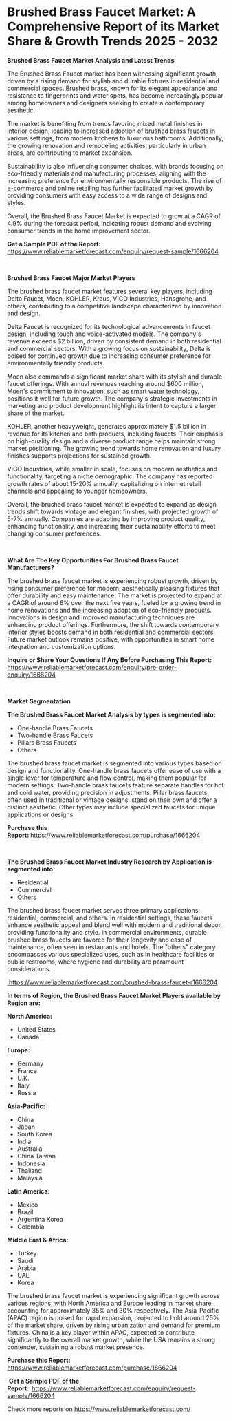 <p><h1>Brushed Brass Faucet Market: A Comprehensive Report of its Market Share & Growth Trends 2025 - 2032</h1></p><p><strong>Brushed Brass Faucet Market Analysis and Latest Trends</strong></p>
<p><p>The Brushed Brass Faucet market has been witnessing significant growth, driven by a rising demand for stylish and durable fixtures in residential and commercial spaces. Brushed brass, known for its elegant appearance and resistance to fingerprints and water spots, has become increasingly popular among homeowners and designers seeking to create a contemporary aesthetic. </p><p>The market is benefiting from trends favoring mixed metal finishes in interior design, leading to increased adoption of brushed brass faucets in various settings, from modern kitchens to luxurious bathrooms. Additionally, the growing renovation and remodeling activities, particularly in urban areas, are contributing to market expansion. </p><p>Sustainability is also influencing consumer choices, with brands focusing on eco-friendly materials and manufacturing processes, aligning with the increasing preference for environmentally responsible products. The rise of e-commerce and online retailing has further facilitated market growth by providing consumers with easy access to a wide range of designs and styles. </p><p>Overall, the Brushed Brass Faucet Market is expected to grow at a CAGR of 4.9% during the forecast period, indicating robust demand and evolving consumer trends in the home improvement sector.</p></p>
<p><strong>Get a Sample PDF of the Report:&nbsp;</strong> <a href="https://www.reliablemarketforecast.com/enquiry/request-sample/1666204?utm_campaign=2400&utm_medium=2&utm_source=Github&utm_content=ia&utm_term=09022025&utm_id=brushed-brass-faucet">https://www.reliablemarketforecast.com/enquiry/request-sample/1666204</a></p>
<p>&nbsp;</p>
<p><strong>Brushed Brass Faucet Major Market Players</strong></p>
<p><p>The brushed brass faucet market features several key players, including Delta Faucet, Moen, KOHLER, Kraus, VIGO Industries, Hansgrohe, and others, contributing to a competitive landscape characterized by innovation and design.</p><p>Delta Faucet is recognized for its technological advancements in faucet design, including touch and voice-activated models. The company's revenue exceeds $2 billion, driven by consistent demand in both residential and commercial sectors. With a growing focus on sustainability, Delta is poised for continued growth due to increasing consumer preference for environmentally friendly products.</p><p>Moen also commands a significant market share with its stylish and durable faucet offerings. With annual revenues reaching around $600 million, Moen's commitment to innovation, such as smart water technology, positions it well for future growth. The company's strategic investments in marketing and product development highlight its intent to capture a larger share of the market.</p><p>KOHLER, another heavyweight, generates approximately $1.5 billion in revenue for its kitchen and bath products, including faucets. Their emphasis on high-quality design and a diverse product range helps maintain strong market positioning. The growing trend towards home renovation and luxury finishes supports projections for sustained growth.</p><p>VIGO Industries, while smaller in scale, focuses on modern aesthetics and functionality, targeting a niche demographic. The company has reported growth rates of about 15-20% annually, capitalizing on internet retail channels and appealing to younger homeowners.</p><p>Overall, the brushed brass faucet market is expected to expand as design trends shift towards vintage and elegant finishes, with projected growth of 5-7% annually. Companies are adapting by improving product quality, enhancing functionality, and increasing their sustainability efforts to meet changing consumer preferences.</p></p>
<p>&nbsp;</p>
<p><strong>What Are The Key Opportunities For Brushed Brass Faucet Manufacturers?</strong></p>
<p><p>The brushed brass faucet market is experiencing robust growth, driven by rising consumer preference for modern, aesthetically pleasing fixtures that offer durability and easy maintenance. The market is projected to expand at a CAGR of around 6% over the next five years, fueled by a growing trend in home renovations and the increasing adoption of eco-friendly products. Innovations in design and improved manufacturing techniques are enhancing product offerings. Furthermore, the shift towards contemporary interior styles boosts demand in both residential and commercial sectors. Future market outlook remains positive, with opportunities in smart home integration and customization options.</p></p>
<p><strong>Inquire or Share Your Questions If Any Before Purchasing This Report:</strong> <a href="https://www.reliablemarketforecast.com/enquiry/pre-order-enquiry/1666204?utm_campaign=2400&utm_medium=2&utm_source=Github&utm_content=ia&utm_term=09022025&utm_id=brushed-brass-faucet">https://www.reliablemarketforecast.com/enquiry/pre-order-enquiry/1666204</a></p>
<p>&nbsp;</p>
<p><strong>Market Segmentation</strong></p>
<p><strong>The Brushed Brass Faucet Market Analysis by types is segmented into:</strong></p>
<p><ul><li>One-handle Brass Faucets</li><li>Two-handle Brass Faucets</li><li>Pillars Brass Faucets</li><li>Others</li></ul></p>
<p><p>The brushed brass faucet market is segmented into various types based on design and functionality. One-handle brass faucets offer ease of use with a single lever for temperature and flow control, making them popular for modern settings. Two-handle brass faucets feature separate handles for hot and cold water, providing precision in adjustments. Pillar brass faucets, often used in traditional or vintage designs, stand on their own and offer a distinct aesthetic. Other types may include specialized faucets for unique applications or designs.</p></p>
<p><strong>Purchase this Report:&nbsp;</strong><a href="https://www.reliablemarketforecast.com/purchase/1666204?utm_campaign=2400&utm_medium=2&utm_source=Github&utm_content=ia&utm_term=09022025&utm_id=brushed-brass-faucet">https://www.reliablemarketforecast.com/purchase/1666204</a></p>
<p>&nbsp;</p>
<p><strong>The Brushed Brass Faucet Market Industry Research by Application is segmented into:</strong></p>
<p><ul><li>Residential</li><li>Commercial</li><li>Others</li></ul></p>
<p><p>The brushed brass faucet market serves three primary applications: residential, commercial, and others. In residential settings, these faucets enhance aesthetic appeal and blend well with modern and traditional decor, providing functionality and style. In commercial environments, durable brushed brass faucets are favored for their longevity and ease of maintenance, often seen in restaurants and hotels. The "others" category encompasses various specialized uses, such as in healthcare facilities or public restrooms, where hygiene and durability are paramount considerations.</p></p>
<p><a href="https://www.reliablemarketforecast.com/brushed-brass-faucet-r1666204?utm_campaign=2400&utm_medium=2&utm_source=Github&utm_content=ia&utm_term=09022025&utm_id=brushed-brass-faucet">&nbsp;https://www.reliablemarketforecast.com/brushed-brass-faucet-r1666204</a></p>
<p><strong>In terms of Region, the Brushed Brass Faucet Market Players available by Region are:</strong></p>
<p>
    <p> <strong> North America: </strong>
        <ul>
            <li>United States</li>
            <li>Canada</li>
        </ul>
        </p> 
    <p> <strong> Europe: </strong>
        <ul>
            <li>Germany</li>
            <li>France</li>
            <li>U.K.</li>
            <li>Italy</li>
            <li>Russia</li>
        </ul>
        </p> 
    <p> <strong> Asia-Pacific: </strong>
        <ul>
            <li>China</li>
            <li>Japan</li>
            <li>South Korea</li>
            <li>India</li>
            <li>Australia</li>
            <li>China Taiwan</li>
            <li>Indonesia</li>
            <li>Thailand</li>
            <li>Malaysia</li>
        </ul>
        </p> 
    <p> <strong> Latin America: </strong>
        <ul>
            <li>Mexico</li>
            <li>Brazil</li>
            <li>Argentina Korea</li>
            <li>Colombia</li>
        </ul>
        </p> 
    <p> <strong> Middle East & Africa: </strong>
        <ul>
            <li>Turkey</li>
            <li>Saudi</li>
            <li>Arabia</li>
            <li>UAE</li>
            <li>Korea</li>
        </ul>
    </p>
    </p>
<p><p>The brushed brass faucet market is experiencing significant growth across various regions, with North America and Europe leading in market share, accounting for approximately 35% and 30% respectively. The Asia-Pacific (APAC) region is poised for rapid expansion, projected to hold around 25% of the market share, driven by rising urbanization and demand for premium fixtures. China is a key player within APAC, expected to contribute significantly to the overall market growth, while the USA remains a strong contender, sustaining a robust market presence.</p></p>
<p><strong>Purchase this Report: </strong><a href="https://www.reliablemarketforecast.com/purchase/1666204?utm_campaign=2400&utm_medium=2&utm_source=Github&utm_content=ia&utm_term=09022025&utm_id=brushed-brass-faucet">https://www.reliablemarketforecast.com/purchase/1666204</a></p>
<p>&nbsp;<strong>Get a Sample PDF of the Report:&nbsp;&nbsp;</strong><a href="https://www.reliablemarketforecast.com/enquiry/request-sample/1666204?utm_campaign=2400&utm_medium=2&utm_source=Github&utm_content=ia&utm_term=09022025&utm_id=brushed-brass-faucet">https://www.reliablemarketforecast.com/enquiry/request-sample/1666204</a></p>
<p><strong></strong></p>
<p>Check more reports on <a href="https://www.reliablemarketforecast.com/?utm_campaign=2400&utm_medium=2&utm_source=Github&utm_content=ia&utm_term=09022025&utm_id=brushed-brass-faucet">https://www.reliablemarketforecast.com/</a></p>